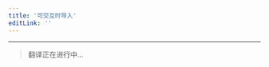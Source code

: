 ```yaml
---
title: '可交互时导入'
editLink: ''
---
```


<script setup>
import ArticleTitle from '../components/ArticleTitle.vue'
</script>

<article-title title="可交互时导入" sub="当 UI 界面需要时导入非关键组件" />

---

> 翻译正在进行中...
